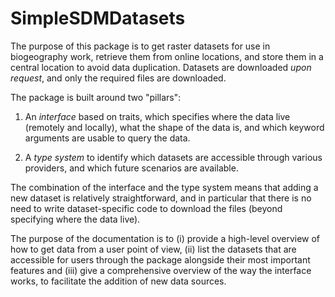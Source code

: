 # SimpleSDMDatasets

The purpose of this package is to get raster datasets for use in biogeography
work, retrieve them from online locations, and store them in a central location
to avoid data duplication. Datasets are downloaded *upon request*, and only the
required files are downloaded.

The package is built around two "pillars":

1. An *interface* based on traits, which specifies where the data live (remotely
   and locally), what the shape of the data is, and which keyword arguments are
   usable to query the data.

2. A *type system* to identify which datasets are accessible through various
   providers, and which future scenarios are available.

The combination of the interface and the type system means that adding a new
dataset is relatively straightforward, and in particular that there is no need
to write dataset-specific code to download the files (beyond specifying where
the data live).

The purpose of the documentation is to (i) provide a high-level overview of how
to get data from a user point of view, (ii) list the datasets that are
accessible for users through the package alongside their most important features
and (iii) give a comprehensive overview of the way the interface works, to
facilitate the addition of new data sources.

